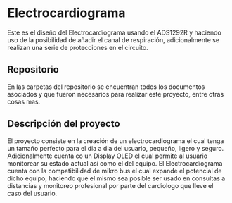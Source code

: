 # Electrocardiograma    
Este es el diseño del Electrocardiograma usando el ADS1292R y haciendo uso de la posibilidad de añadir el canal de respiración, adicionalmente se realizan una serie de protecciones en el circuito.

## Repositorio

En las carpetas del repositorio se encuentran todos los documentos asociados y que fueron necesarios para realizar este proyecto, entre otras cosas mas.

## Descripción del proyecto 
El proyecto consiste en la creación de un electrocardiograma el cual tenga un tamaño perfecto para el dia a dia del usuario, pequeño, ligero y seguro. Adicionalmente cuenta co un Display OLED el cual permite al usuario monitorear su estado actual asi como el del equipo. El Electrocardiograma cuenta con la compatibilidad de mikro bus el cual expande el potencial de dicho equipo, haciendo que el mismo sea posible ser usado en consultas a distancias y monitoreo profesional por parte del cardiologo que lleve el caso del usuario.

